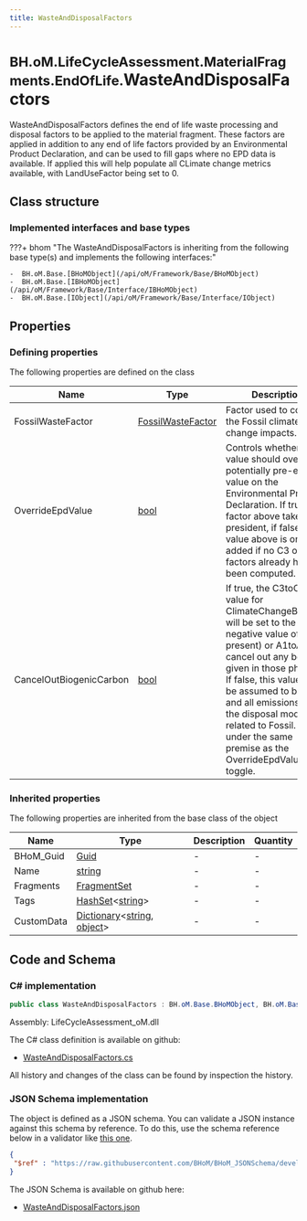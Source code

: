 ```yaml
---
title: WasteAndDisposalFactors
---
```


# <small>BH.oM.LifeCycleAssessment.MaterialFragments.EndOfLife.</small>**WasteAndDisposalFactors**

WasteAndDisposalFactors defines the end of life waste processing and disposal factors to be applied to the material fragment. These factors are applied in addition to any end of life factors provided by an Environmental Product Declaration, and can be used to fill gaps where no EPD data is available. If applied this will help populate all CLimate change metrics available, with LandUseFactor being set to 0.

## Class structure

### Implemented interfaces and base types

???+ bhom "The WasteAndDisposalFactors is inheriting from the following base type(s) and implements the following interfaces:"

    -  BH.oM.Base.[BHoMObject](/api/oM/Framework/Base/BHoMObject)
    -  BH.oM.Base.[IBHoMObject](/api/oM/Framework/Base/Interface/IBHoMObject)
    -  BH.oM.Base.[IObject](/api/oM/Framework/Base/Interface/IObject)


## Properties



### Defining properties

The following properties are defined on the class

| Name             | Type             | Description      | Quantity         |
|------------------|------------------|------------------|------------------|
| FossilWasteFactor | [FossilWasteFactor](/api/oM/Analytical/LifeCycleAssessment/MaterialFragments/EndOfLife/FossilWasteFactor) | Factor used to compute the Fossil climate change impacts. | - |
| OverrideEpdValue | [bool](https://learn.microsoft.com/en-us/dotnet/api/System.Boolean?view=netstandard-2.0) | Controls whether the value should override a potentially pre-existing value on the Environmental Product Declaration. If true, the factor above takes president, if false, the value above is only added if no C3 or C4 factors already have been computed. | - |
| CancelOutBiogenicCarbon | [bool](https://learn.microsoft.com/en-us/dotnet/api/System.Boolean?view=netstandard-2.0) | If true, the C3toC4 value for ClimateChangeBiogenic will be set to the negative value of A1 (if present) or A1toA3 to cancel out any benefits given in those phases. If false, this value will be assumed to be 0, and all emissions for the disposal modules related to Fossil. Works under the same premise as the OverrideEpdValue toggle. | - |


### Inherited properties
The following properties are inherited from the base class of the object

| Name             | Type             | Description      | Quantity         |
|------------------|------------------|------------------|------------------|
| BHoM_Guid | [Guid](https://learn.microsoft.com/en-us/dotnet/api/System.Guid?view=netstandard-2.0) | - | - |
| Name | [string](https://learn.microsoft.com/en-us/dotnet/api/System.String?view=netstandard-2.0) | - | - |
| Fragments | [FragmentSet](/api/oM/Framework/Base/FragmentSet) | - | - |
| Tags | [HashSet](https://learn.microsoft.com/en-us/dotnet/api/System.Collections.Generic.HashSet-1?view=netstandard-2.0)&lt;[string](https://learn.microsoft.com/en-us/dotnet/api/System.String?view=netstandard-2.0)&gt; | - | - |
| CustomData | [Dictionary](https://learn.microsoft.com/en-us/dotnet/api/System.Collections.Generic.Dictionary-2?view=netstandard-2.0)&lt;[string](https://learn.microsoft.com/en-us/dotnet/api/System.String?view=netstandard-2.0), [object](https://learn.microsoft.com/en-us/dotnet/api/System.Object?view=netstandard-2.0)&gt; | - | - |


## Code and Schema

### C# implementation

``` C# title="C#"
public class WasteAndDisposalFactors : BH.oM.Base.BHoMObject, BH.oM.Base.IBHoMObject, BH.oM.Base.IObject
```

Assembly: LifeCycleAssessment_oM.dll

The C# class definition is available on github:

- [WasteAndDisposalFactors.cs](https://github.com/BHoM/BHoM/blob/develop/LifeCycleAssessment_oM/MaterialFragments\EndOfLife\WasteAndDisposalFactors.cs)

All history and changes of the class can be found by inspection the history.
### JSON Schema implementation

The object is defined as a JSON schema. You can validate a JSON instance against this schema by reference. To do this, use the schema reference below in a validator like [this one](https://www.jsonschemavalidator.net/).

``` json title="JSON Schema"
{
 "$ref" : "https://raw.githubusercontent.com/BHoM/BHoM_JSONSchema/develop/LifeCycleAssessment_oM/MaterialFragments/EndOfLife/WasteAndDisposalFactors.json"
}
```

The JSON Schema is available on github here:

- [WasteAndDisposalFactors.json](https://github.com/BHoM/BHoM_JSONSchema/blob/develop/LifeCycleAssessment_oM/MaterialFragments/EndOfLife/WasteAndDisposalFactors.json)

